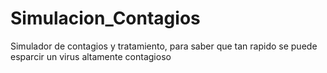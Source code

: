 # Simulacion_Contagios
 Simulador de contagios y tratamiento, para saber que tan rapido se puede esparcir un virus altamente contagioso
